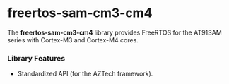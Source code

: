
# freertos-sam-cm3-cm4

The **freertos-sam-cm3-cm4** library provides FreeRTOS for the AT91SAM series with
Cortex-M3 and Cortex-M4 cores.

### Library Features

- Standardized API (for the AZTech framework).
